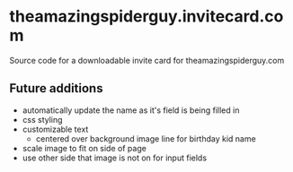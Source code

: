 # theamazingspiderguy.invitecard.com

Source code for a downloadable invite card for theamazingspiderguy.com

## Future additions

- automatically update the name as it's field is being filled in
- css styling
- customizable text
  - centered over background image line for birthday kid name
- scale image to fit on side of page
- use other side that image is not on for input fields
